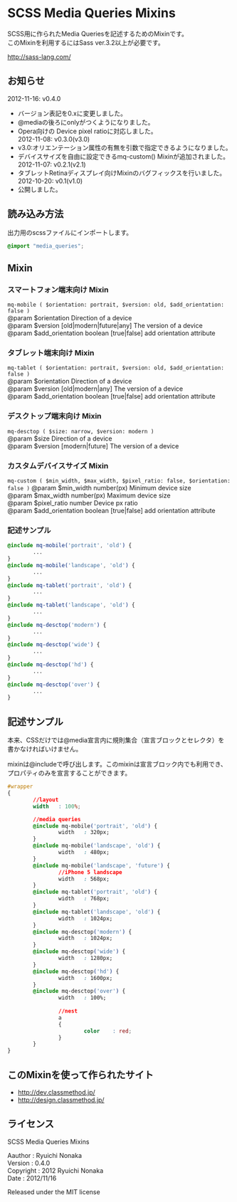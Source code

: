 SCSS Media Queries Mixins
==================================================
SCSS用に作られたMedia Queriesを記述するためのMixinです。  
このMixinを利用するにはSass ver.3.2以上が必要です。

http://sass-lang.com/

お知らせ
--------------------------------------------------
2012-11-16: v0.4.0  
- バージョン表記を0.xに変更しました。  
- @mediaの後ろにonlyがつくようになりました。
- Opera向けの Device pixel ratioに対応しました。  
2012-11-08: v0.3.0(v3.0)  
- v3.0:オリエンテーション属性の有無を引数で指定できるようになりました。  
- デバイスサイズを自由に設定できるmq-custom() Mixinが追加されました。  
2012-11-07: v0.2.1(v2.1)  
- タブレットRetinaディスプレイ向けMixinのバグフィックスを行いました。 
2012-10-20: v0.1(v1.0)
- 公開しました。

読み込み方法
--------------------------------------------------
出力用のscssファイルにインポートします。

```css
@import "media_queries";
```

Mixin
--------------------------------------------------
### スマートフォン端末向け Mixin 
`` mq-mobile ( $orientation: portrait, $version: old, $add_orientation: false ) ``  
@param $orientation Direction of a device  
@param $version [old|modern|future|any] The version of a device  
@param $add_orientation boolean [true|false] add orientation attribute  

### タブレット端末向け Mixin 
`` mq-tablet ( $orientation: portrait, $version: old, $add_orientation: false ) ``  
@param $orientation Direction of a device  
@param $version [old|modern|any] The version of a device  
@param $add_orientation boolean [true|false] add orientation attribute  

### デスクトップ端末向け Mixin 
`` mq-desctop ( $size: narrow, $version: modern ) ``  
@param $size Direction of a device  
@param $version [modern|future] The version of a device 

### カスタムデバイスサイズ Mixin 
`` mq-custom ( $min_width, $max_width, $pixel_ratio: false, $orientation: false ) ``
@param $min_width number(px) Minimum device size  
@param $max_width number(px) Maximum device size  
@param $pixel_ratio number Device px ratio  
@param $add_orientation boolean [true|false] add orientation attribute  

### 記述サンプル
```scss
@include mq-mobile('portrait', 'old') {
        ...
}
@include mq-mobile('landscape', 'old') {
        ...
}
@include mq-tablet('portrait', 'old') {
        ...
}
@include mq-tablet('landscape', 'old') {
        ... 
}
@include mq-desctop('modern') {
        ...
}
@include mq-desctop('wide') {
        ... 
}
@include mq-desctop('hd') {
        ...
}
@include mq-desctop('over') {
        ...
}
```

記述サンプル
----------------------------------------------------
本来、CSSだけでは@media宣言内に規則集合（宣言ブロックとセレクタ）を
書かなければいけません。

mixinは@includeで呼び出します。このmixinは宣言ブロック内でも利用でき、
プロパティのみを宣言することができます。

```css
#wrapper
{
        //layout
        width   : 100%;

        //media queries
        @include mq-mobile('portrait', 'old') {
                width   : 320px;
        }
        @include mq-mobile('landscape', 'old') {
                width   : 480px;
        }
        @include mq-mobile('landscape', 'future') {
                //iPhone 5 landscape
                width   : 568px;
        }
        @include mq-tablet('portrait', 'old') {
                width   : 768px;
        }
        @include mq-tablet('landscape', 'old') {
                width   : 1024px;
        }
        @include mq-desctop('modern') {
                width   : 1024px;
        }
        @include mq-desctop('wide') {
                width   : 1280px;
        }
        @include mq-desctop('hd') {
                width   : 1600px;
        }
        @include mq-desctop('over') {
                width   : 100%;
                
                //nest
                a
                {
                        color    : red;        
                }
        }
}
```

このMixinを使って作られたサイト
----------------------------------------------------
* http://dev.classmethod.jp/
* http://design.classmethod.jp/

ライセンス
----------------------------------------------------
SCSS Media Queries Mixins
 
Aauthor   : Ryuichi Nonaka  
Version   : 0.4.0  
Copyright : 2012 Ryuichi Nonaka  
Date      : 2012/11/16  

Released under the MIT license

